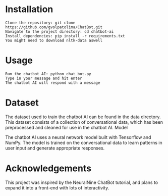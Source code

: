 # Installation

    Clone the repository: git clone https://github.com/gvolpatolima/ChatBot.git
    Navigate to the project directory: cd chatbot-ai
    Install dependencies: pip install -r requirements.txt
    You might need to download nltk-data aswell

# Usage

    Run the chatbot AI: python chat_bot.py
    Type in your message and hit enter
    The chatbot AI will respond with a message

# Dataset

The dataset used to train the chatbot AI can be found in the data directory. This dataset consists of a collection of conversational data, which has been preprocessed and cleaned for use in the chatbot AI.
Model

The chatbot AI uses a neural network model built with Tensorflow and NumPy. The model is trained on the conversational data to learn patterns in user input and generate appropriate responses.
# Acknowledgements

This project was inspired by the NeuralNine ChatBot tutorial, and plans to expand it into a front-end with lots of interactivity.